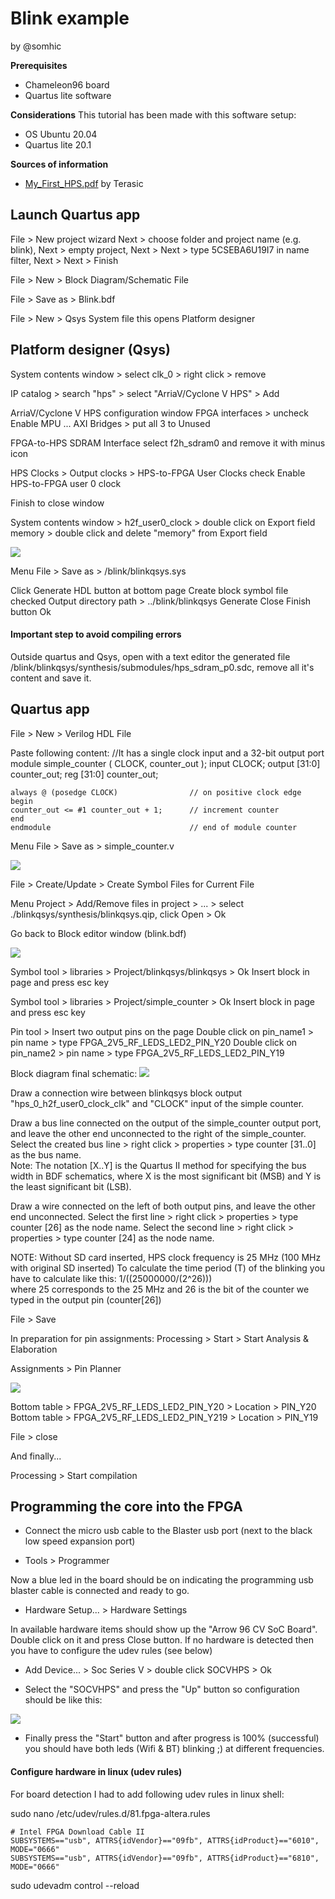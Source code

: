 # Blink example
by @somhic

**Prerequisites**

* Chameleon96 board
* Quartus lite software


**Considerations**
This tutorial has been made with this software setup:

* OS Ubuntu 20.04
* Quartus lite 20.1


**Sources of information**

* [My_First_HPS.pdf](https://www.terasic.com.tw/cgi-bin/page/archive_download.pl?Language=English&No=1046&FID=86a1c2f74b7ff8a8abf58d2b4689d4be) by Terasic



Launch Quartus app
------------------

File > New project wizard
Next > choose folder and project name (e.g. blink), Next  > empty project, Next > Next >
type 5CSEBA6U19I7  in name filter, Next > Next > Finish

File > New > Block Diagram/Schematic File 
 
File > Save as >  Blink.bdf
 
File > New > Qsys System file		this opens Platform designer


Platform designer (Qsys)
------------------------

System contents window > select clk_0 > right click > remove

IP catalog > search "hps" > select "ArriaV/Cyclone V HPS" > Add

ArriaV/Cyclone V HPS configuration window 
FPGA interfaces > uncheck Enable MPU ...
AXI Bridges > put all 3 to Unused
	
FPGA-to-HPS SDRAM Interface
select  f2h_sdram0 and remove it with minus icon
	
HPS Clocks > Output clocks > HPS-to-FPGA User Clocks
check Enable HPS-to-FPGA user 0 clock

Finish to close window

System contents window > 
h2f_user0_clock >  double click on Export field
memory > double click and delete "memory" from Export field

![](./blink_files/qsys.png)

Menu File > Save as >  /blink/blinkqsys.sys

Click Generate HDL button at bottom page
Create block symbol file checked 
Output directory path > ../blink/blinkqsys
Generate 
Close
Finish button
Ok


#### Important step to avoid compiling errors

Outside quartus and Qsys, open with a text editor the generated file /blink/blinkqsys/synthesis/submodules/hps_sdram_p0.sdc, remove all it's content and save it.


Quartus app
-----------

File > New > Verilog HDL File 

Paste following content: 
	//It has a single clock input and a 32-bit output port
	module simple_counter (
				CLOCK,
				counter_out
				);
	input 	CLOCK;
	output 	[31:0] counter_out;
	reg 	[31:0] counter_out;
	
	always @ (posedge CLOCK)  	     		// on positive clock edge
	begin
	counter_out <= #1 counter_out + 1;		// increment counter
	end
	endmodule								// end of module counter


Menu File > Save as >  simple_counter.v

![](./blink_files/counter_verilog.png)

File > Create/Update > Create Symbol Files for Current File


Menu Project > Add/Remove files in project  > ...  > select ./blinkqsys/synthesis/blinkqsys.qip, click  Open > Ok


Go back to Block editor window (blink.bdf)  

![](./blink_files/block-diagram-page.png)

Symbol tool  >  libraries > Project/blinkqsys/blinkqsys > Ok
Insert block in page and press esc key

Symbol tool > libraries > Project/simple_counter > Ok
Insert block in page and press esc key

Pin tool > Insert two output pins on the page
Double click on pin_name1  > pin name > type FPGA_2V5_RF_LEDS_LED2_PIN_Y20
Double click on pin_name2  > pin name > type FPGA_2V5_RF_LEDS_LED2_PIN_Y19


Block diagram final schematic: 
![](./blink_files/schematic.png)

Draw a connection wire between blinkqsys block output  "hps_0_h2f_user0_clock_clk"  and "CLOCK" input of the simple counter.

Draw a bus line connected on the output of the simple_counter output port, and leave the other end unconnected to the right of the simple_counter.
Select the created bus line > right click > properties > type counter [31..0] as the bus name.  
Note: The notation [X..Y] is the Quartus II method for specifying the bus width in BDF schematics, where X is the most significant bit (MSB) and Y is the least significant bit (LSB).

Draw a wire connected on the left of both output pins, and leave the other end unconnected.
Select the  first line > right click > properties > type counter [26] as the node name.
Select the  second  line > right click > properties > type counter [24] as the node name.

NOTE:  Without SD card inserted, HPS clock frequency is 25 MHz (100 MHz with original SD inserted)
To calculate the time period (T) of the blinking you have to calculate like this:       1/((25000000/(2^26)))  
where 25 corresponds to the 25 MHz and 26 is the bit of the counter we typed in the output pin  (counter[26])

File > Save

In preparation for pin assignments:
Processing > Start > Start Analysis & Elaboration 

Assignments > Pin Planner

![](./blink_files/pin_planner.png)

Bottom table >   FPGA_2V5_RF_LEDS_LED2_PIN_Y20    > Location >  PIN_Y20
Bottom table >   FPGA_2V5_RF_LEDS_LED2_PIN_Y219   > Location >  PIN_Y19
	
File > close

And finally...

Processing  >  Start compilation


Programming the core into the FPGA
----------------------------------


* Connect the micro usb cable to the Blaster usb port (next to the black low speed expansion port)


* Tools > Programmer


Now a blue led in the board should be on indicating the programming usb blaster cable is connected and ready to go.


* Hardware Setup... > Hardware Settings


In available hardware items should show up the "Arrow 96 CV SoC Board". Double click on it and press Close button. 
If no hardware is detected then you have to configure the udev rules (see below)


* Add Device... > Soc Series V > double click SOCVHPS > Ok


* Select the "SOCVHPS" and press the "Up" button so configuration should be like this:


![](./blink_files/programmer.png)


* Finally press the "Start" button and after progress is 100% (successful) you should have both leds (Wifi & BT) blinking  ;)  at different frequencies.



#### Configure hardware in linux (udev rules)

For board detection I had to add following udev rules in linux shell:

sudo nano /etc/udev/rules.d/81.fpga-altera.rules

	# Intel FPGA Download Cable II
	SUBSYSTEMS=="usb", ATTRS{idVendor}=="09fb", ATTRS{idProduct}=="6010", MODE="0666"
	SUBSYSTEMS=="usb", ATTRS{idVendor}=="09fb", ATTRS{idProduct}=="6810", MODE="0666"


sudo udevadm control --reload




